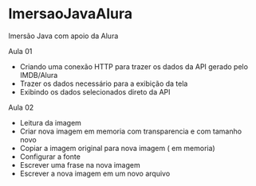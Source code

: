 # ImersaoJavaAlura
Imersão Java com apoio da Alura

Aula 01 
* Criando uma conexão HTTP para trazer os dados da API gerado pelo IMDB/Alura
*  Trazer os dados necessário para a exibição da tela
*  Exibindo os dados selecionados direto da API

Aula 02
* Leitura da imagem
* Criar nova imagem em memoria com transparencia e com tamanho novo
* Copiar a imagem original para nova imagem ( em memoria)
* Configurar a fonte
* Escrever uma frase na nova imagem
* Escrever a nova imagem em um novo arquivo
